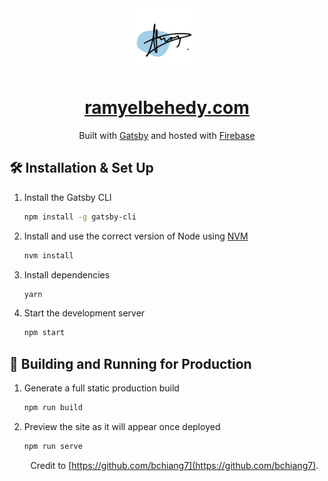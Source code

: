<div align="center">
  <img alt="Logo" src="https://raw.githubusercontent.com/RamyEB/portfolio-v3/master/src/images/logo.png" width="100" />
</div>
<h1 align="center">
  <a href="www.ramyelbehedy.com" target="_blank">ramyelbehedy.com</a>
</h1>
<p align="center">
  Built with <a href="https://www.gatsbyjs.org/" target="_blank">Gatsby</a> and hosted with <a href="https://www.firebase.com/" target="_blank">Firebase</a>
</p>

## 🛠 Installation & Set Up

1. Install the Gatsby CLI

   ```sh
   npm install -g gatsby-cli
   ```

2. Install and use the correct version of Node using [NVM](https://github.com/nvm-sh/nvm)

   ```sh
   nvm install
   ```

3. Install dependencies

   ```sh
   yarn
   ```

4. Start the development server

   ```sh
   npm start
   ```

## 🚀 Building and Running for Production

1. Generate a full static production build

   ```sh
   npm run build
   ```

1. Preview the site as it will appear once deployed

   ```sh
   npm run serve
   ```

   <center>

   Credit to [https://github.com/bchiang7](https://github.com/bchiang7).

</center>
